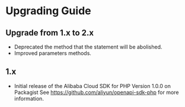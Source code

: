 Upgrading Guide
===============


Upgrade from 1.x to 2.x
-----------------------
- Deprecated the method that the statement will be abolished.
- Improved parameters methods.


1.x
-----------------------

* Initial release of the Alibaba Cloud SDK for PHP Version 1.0.0 on Packagist See <https://github.com/aliyun/openapi-sdk-php> for more information.
